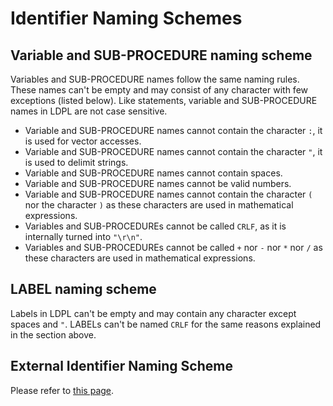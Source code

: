 # Identifier Naming Schemes

## Variable and SUB-PROCEDURE naming scheme

Variables and SUB-PROCEDURE names follow the same naming rules. These names can't be empty and may consist of any character with few exceptions \(listed below\). Like statements, variable and SUB-PROCEDURE names in LDPL are not case sensitive.

* Variable and SUB-PROCEDURE names cannot contain the character `:`, it is used for vector accesses.
* Variable and SUB-PROCEDURE names cannot contain the character `"`, it is used to delimit strings.
* Variable and SUB-PROCEDURE names cannot contain spaces.
* Variable and SUB-PROCEDURE names cannot be valid numbers.
* Variable and SUB-PROCEDURE names cannot contain the character `(` nor the character `)` as these characters are used in mathematical expressions.
* Variables and SUB-PROCEDUREs cannot be called `CRLF`, as it is internally turned into `"\r\n"`.
* Variables and SUB-PROCEDUREs cannot be called `+` nor `-` nor `*` nor `/` as these characters are used in mathematical expressions.

## LABEL naming scheme

Labels in LDPL can't be empty and may contain any character except spaces and `"`. LABELs can't be named `CRLF` for the same reasons explained in the section above.

## External Identifier Naming Scheme

Please refer to [this page](extensions/c++-extensions/external-identifier-naming-scheme.md).

